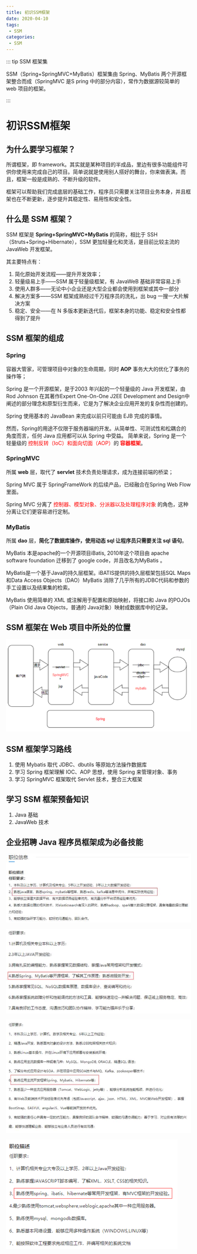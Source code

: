 ```yaml
---
title: 初识SSM框架
date: 2020-04-10
tags: 
 - SSM 
categories:
 - SSM 
---
```


::: tip SSM 框架集

SSM（Spring+SpringMVC+MyBatis）框架集由 Spring、MyBatis 两个开源框架整合而成（SpringMVC 是S pring 中的部分内容），常作为数据源较简单的 web 项目的框架。

:::

# 初识SSM框架

## 为什么要学习框架？

所谓框架，即 framework。其实就是某种项目的半成品，里边有很多功能组件可供你使用来完成自己的项目。简单说就是使用别人搭好的舞台，你来做表演。而且，框架一般是成熟的、不断升级的软件。

框架可以帮助我们完成底层的基础工作，程序员只需要关注项目业务本身，并且框架也在不断更新，逐步提升其稳定性、易用性和安全性。

## 什么是 SSM 框架？

SSM 框架是 **Spring+SpringMVC+MyBatis** 的简称，相比于 SSH（Struts+Spring+Hibernate），SSM 更加轻量化和灵活，是目前比较主流的 JavaWeb 开发框架。

其主要特点有：

1. 简化原始开发流程——提升开发效率；
2. 轻量级易上手——SSM 属于轻量级框架，有 JavaWeB 基础非常容易上手
3. 使用人群多——无论中小企业还是大型企业都会使用到框架或其中一部分
4. 解决方案多——SSM 框架成熟经过千万程序员的洗礼，出 bug 一搜一大片解决方案
5. 稳定、安全——在 N 多版本更新迭代后，框架本身的功能、稳定和安全性都得到了提升

## SSM 框架的组成

### Spring

容器大管家，可管理项目中对象的生命周期，同时 **AOP** 事务大大的优化了事务的操作等；

Spring 是一个开源框架，是于2003 年兴起的一个轻量级的 Java 开发框架，由 Rod Johnson 在其著作Expert One-On-One J2EE Development and Design中阐述的部分理念和原型衍生而来，它是为了解决企业应用开发的复杂性而创建的。

Spring 使用基本的 JavaBean 来完成以前只可能由 EJB 完成的事情。

然而，Spring的用途不仅限于服务器端的开发。从简单性、可测试性和松耦合的角度而言，任何 Java 应用都可以从 Spring 中受益。 简单来说，Spring 是一个轻量级的 <font color="red">控制反转（IoC）和面向切面（AOP）</font>的 <font color="red">**容器框架**</font>。

###  SpringMVC

所属 **web** 层，取代了 **servlet** 技术负责处理请求，成为连接前端的桥梁；

Spring MVC 属于 SpringFrameWork 的后续产品，已经融合在Spring Web Flow里面。

Spring MVC 分离了 <font color="red">控制器、模型对象、分派器以及处理程序对象</font> 的角色，这种分离让它们更容易进行定制。

###  MyBatis

所属 **dao** 层，**简化了数据库操作，使用动态 sql 让程序员只需要关注 sql 语句**。

MyBatis 本是apache的一个开源项目iBatis, 2010年这个项目由 apache software foundation 迁移到了 google code，并且改名为MyBatis 。

MyBatis是一个基于Java的持久层框架。iBATIS提供的持久层框架包括SQL Maps和Data Access Objects（DAO）MyBatis 消除了几乎所有的JDBC代码和参数的手工设置以及结果集的检索。

MyBatis 使用简单的 XML 或注解用于配置和原始映射，将接口和 Java 的POJOs（Plain Old Java Objects，普通的 Java对象）映射成数据库中的记录。

## SSM 框架在 Web 项目中所处的位置

![img](./assets/026.png)

## SSM 框架学习路线

1. 使用 Mybatis 取代 JDBC、dbutils 等原始方法操作数据库
2. 学习 Spring 框架理解 IOC、AOP 思想，使用 Spring 来管理对象、事务
3. 学习 SpringMVC 框架取代 Servlet 技术，整合三大框架

##  学习 SSM 框架预备知识

1. Java 基础
2. JavaWeb 技术

## 企业招聘 Java 程序员框架成为必备技能

![img](./assets/027.jpg)

![img](./assets/028.jpg)

![img](./assets/029.jpg)

![img](./assets/030.png)
